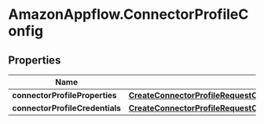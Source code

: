# AmazonAppflow.ConnectorProfileConfig

## Properties

Name | Type | Description | Notes
------------ | ------------- | ------------- | -------------
**connectorProfileProperties** | [**CreateConnectorProfileRequestConnectorProfileConfigConnectorProfileProperties**](CreateConnectorProfileRequestConnectorProfileConfigConnectorProfileProperties.md) |  | 
**connectorProfileCredentials** | [**CreateConnectorProfileRequestConnectorProfileConfigConnectorProfileCredentials**](CreateConnectorProfileRequestConnectorProfileConfigConnectorProfileCredentials.md) |  | [optional] 


